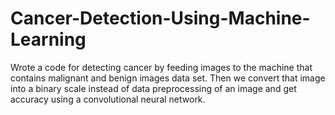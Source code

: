 # Cancer-Detection-Using-Machine-Learning
Wrote a code for detecting cancer by feeding images to the machine that contains malignant and benign images data set. Then we convert that image into a binary scale instead of data preprocessing of an image and get accuracy using a convolutional neural network.
